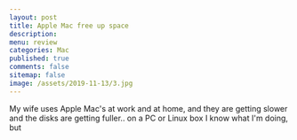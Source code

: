 ```yaml
---
layout: post
title: Apple Mac free up space 
description: 
menu: review
categories: Mac 
published: true 
comments: false     
sitemap: false
image: /assets/2019-11-13/3.jpg
---
```


My wife uses Apple Mac's at work and at home, and they are getting slower and the disks are getting fuller.. on a PC or Linux box I know what I'm doing, but

  
